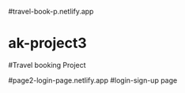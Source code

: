 #travel-book-p.netlify.app
# ak-project3
#Travel booking Project

#page2-login-page.netlify.app
#login-sign-up page

